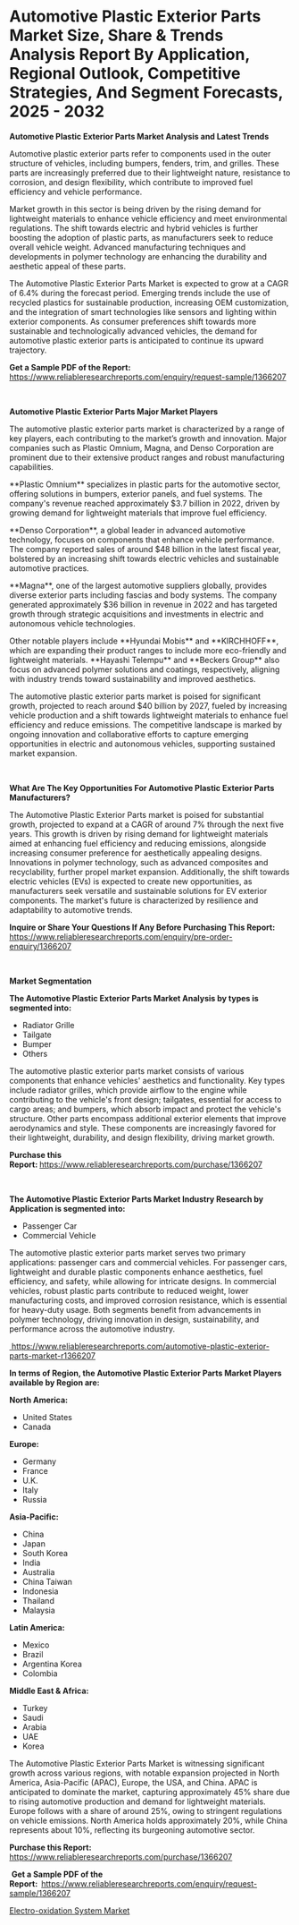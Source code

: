 <p><h1>Automotive Plastic Exterior Parts Market Size, Share & Trends Analysis Report By Application, Regional Outlook, Competitive Strategies, And Segment Forecasts, 2025 - 2032</h1></p><p><strong>Automotive Plastic Exterior Parts Market Analysis and Latest Trends</strong></p>
<p><p>Automotive plastic exterior parts refer to components used in the outer structure of vehicles, including bumpers, fenders, trim, and grilles. These parts are increasingly preferred due to their lightweight nature, resistance to corrosion, and design flexibility, which contribute to improved fuel efficiency and vehicle performance. </p><p>Market growth in this sector is being driven by the rising demand for lightweight materials to enhance vehicle efficiency and meet environmental regulations. The shift towards electric and hybrid vehicles is further boosting the adoption of plastic parts, as manufacturers seek to reduce overall vehicle weight. Advanced manufacturing techniques and developments in polymer technology are enhancing the durability and aesthetic appeal of these parts.</p><p>The Automotive Plastic Exterior Parts Market is expected to grow at a CAGR of 6.4% during the forecast period. Emerging trends include the use of recycled plastics for sustainable production, increasing OEM customization, and the integration of smart technologies like sensors and lighting within exterior components. As consumer preferences shift towards more sustainable and technologically advanced vehicles, the demand for automotive plastic exterior parts is anticipated to continue its upward trajectory.</p></p>
<p><strong>Get a Sample PDF of the Report:&nbsp;</strong> <a href="https://www.reliableresearchreports.com/enquiry/request-sample/1366207?utm_campaign=2243&utm_medium=2&utm_source=Github&utm_content=ia&utm_term=22032025&utm_id=automotive-plastic-exterior-parts">https://www.reliableresearchreports.com/enquiry/request-sample/1366207</a></p>
<p>&nbsp;</p>
<p><strong>Automotive Plastic Exterior Parts Major Market Players</strong></p>
<p><p>The automotive plastic exterior parts market is characterized by a range of key players, each contributing to the market’s growth and innovation. Major companies such as Plastic Omnium, Magna, and Denso Corporation are prominent due to their extensive product ranges and robust manufacturing capabilities.</p><p>**Plastic Omnium** specializes in plastic parts for the automotive sector, offering solutions in bumpers, exterior panels, and fuel systems. The company's revenue reached approximately $3.7 billion in 2022, driven by growing demand for lightweight materials that improve fuel efficiency.</p><p>**Denso Corporation**, a global leader in advanced automotive technology, focuses on components that enhance vehicle performance. The company reported sales of around $48 billion in the latest fiscal year, bolstered by an increasing shift towards electric vehicles and sustainable automotive practices.</p><p>**Magna**, one of the largest automotive suppliers globally, provides diverse exterior parts including fascias and body systems. The company generated approximately $36 billion in revenue in 2022 and has targeted growth through strategic acquisitions and investments in electric and autonomous vehicle technologies.</p><p>Other notable players include **Hyundai Mobis** and **KIRCHHOFF**, which are expanding their product ranges to include more eco-friendly and lightweight materials. **Hayashi Telempu** and **Beckers Group** also focus on advanced polymer solutions and coatings, respectively, aligning with industry trends toward sustainability and improved aesthetics.</p><p>The automotive plastic exterior parts market is poised for significant growth, projected to reach around $40 billion by 2027, fueled by increasing vehicle production and a shift towards lightweight materials to enhance fuel efficiency and reduce emissions. The competitive landscape is marked by ongoing innovation and collaborative efforts to capture emerging opportunities in electric and autonomous vehicles, supporting sustained market expansion.</p></p>
<p>&nbsp;</p>
<p><strong>What Are The Key Opportunities For Automotive Plastic Exterior Parts Manufacturers?</strong></p>
<p><p>The Automotive Plastic Exterior Parts market is poised for substantial growth, projected to expand at a CAGR of around 7% through the next five years. This growth is driven by rising demand for lightweight materials aimed at enhancing fuel efficiency and reducing emissions, alongside increasing consumer preference for aesthetically appealing designs. Innovations in polymer technology, such as advanced composites and recyclability, further propel market expansion. Additionally, the shift towards electric vehicles (EVs) is expected to create new opportunities, as manufacturers seek versatile and sustainable solutions for EV exterior components. The market's future is characterized by resilience and adaptability to automotive trends.</p></p>
<p><strong>Inquire or Share Your Questions If Any Before Purchasing This Report:</strong> <a href="https://www.reliableresearchreports.com/enquiry/pre-order-enquiry/1366207?utm_campaign=2243&utm_medium=2&utm_source=Github&utm_content=ia&utm_term=22032025&utm_id=automotive-plastic-exterior-parts">https://www.reliableresearchreports.com/enquiry/pre-order-enquiry/1366207</a></p>
<p>&nbsp;</p>
<p><strong>Market Segmentation</strong></p>
<p><strong>The Automotive Plastic Exterior Parts Market Analysis by types is segmented into:</strong></p>
<p><ul><li>Radiator Grille</li><li>Tailgate</li><li>Bumper</li><li>Others</li></ul></p>
<p><p>The automotive plastic exterior parts market consists of various components that enhance vehicles' aesthetics and functionality. Key types include radiator grilles, which provide airflow to the engine while contributing to the vehicle's front design; tailgates, essential for access to cargo areas; and bumpers, which absorb impact and protect the vehicle's structure. Other parts encompass additional exterior elements that improve aerodynamics and style. These components are increasingly favored for their lightweight, durability, and design flexibility, driving market growth.</p></p>
<p><strong>Purchase this Report:&nbsp;</strong><a href="https://www.reliableresearchreports.com/purchase/1366207?utm_campaign=2243&utm_medium=2&utm_source=Github&utm_content=ia&utm_term=22032025&utm_id=automotive-plastic-exterior-parts">https://www.reliableresearchreports.com/purchase/1366207</a></p>
<p>&nbsp;</p>
<p><strong>The Automotive Plastic Exterior Parts Market Industry Research by Application is segmented into:</strong></p>
<p><ul><li>Passenger Car</li><li>Commercial Vehicle</li></ul></p>
<p><p>The automotive plastic exterior parts market serves two primary applications: passenger cars and commercial vehicles. For passenger cars, lightweight and durable plastic components enhance aesthetics, fuel efficiency, and safety, while allowing for intricate designs. In commercial vehicles, robust plastic parts contribute to reduced weight, lower manufacturing costs, and improved corrosion resistance, which is essential for heavy-duty usage. Both segments benefit from advancements in polymer technology, driving innovation in design, sustainability, and performance across the automotive industry.</p></p>
<p><a href="https://www.reliableresearchreports.com/automotive-plastic-exterior-parts-market-r1366207?utm_campaign=2243&utm_medium=2&utm_source=Github&utm_content=ia&utm_term=22032025&utm_id=automotive-plastic-exterior-parts">&nbsp;https://www.reliableresearchreports.com/automotive-plastic-exterior-parts-market-r1366207</a></p>
<p><strong>In terms of Region, the Automotive Plastic Exterior Parts Market Players available by Region are:</strong></p>
<p>
    <p> <strong> North America: </strong>
        <ul>
            <li>United States</li>
            <li>Canada</li>
        </ul>
        </p> 
    <p> <strong> Europe: </strong>
        <ul>
            <li>Germany</li>
            <li>France</li>
            <li>U.K.</li>
            <li>Italy</li>
            <li>Russia</li>
        </ul>
        </p> 
    <p> <strong> Asia-Pacific: </strong>
        <ul>
            <li>China</li>
            <li>Japan</li>
            <li>South Korea</li>
            <li>India</li>
            <li>Australia</li>
            <li>China Taiwan</li>
            <li>Indonesia</li>
            <li>Thailand</li>
            <li>Malaysia</li>
        </ul>
        </p> 
    <p> <strong> Latin America: </strong>
        <ul>
            <li>Mexico</li>
            <li>Brazil</li>
            <li>Argentina Korea</li>
            <li>Colombia</li>
        </ul>
        </p> 
    <p> <strong> Middle East & Africa: </strong>
        <ul>
            <li>Turkey</li>
            <li>Saudi</li>
            <li>Arabia</li>
            <li>UAE</li>
            <li>Korea</li>
        </ul>
    </p>
    </p>
<p><p>The Automotive Plastic Exterior Parts Market is witnessing significant growth across various regions, with notable expansion projected in North America, Asia-Pacific (APAC), Europe, the USA, and China. APAC is anticipated to dominate the market, capturing approximately 45% share due to rising automotive production and demand for lightweight materials. Europe follows with a share of around 25%, owing to stringent regulations on vehicle emissions. North America holds approximately 20%, while China represents about 10%, reflecting its burgeoning automotive sector.</p></p>
<p><strong>Purchase this Report: </strong><a href="https://www.reliableresearchreports.com/purchase/1366207?utm_campaign=2243&utm_medium=2&utm_source=Github&utm_content=ia&utm_term=22032025&utm_id=automotive-plastic-exterior-parts">https://www.reliableresearchreports.com/purchase/1366207</a></p>
<p>&nbsp;<strong>Get a Sample PDF of the Report:&nbsp;&nbsp;</strong><a href="https://www.reliableresearchreports.com/enquiry/request-sample/1366207?utm_campaign=2243&utm_medium=2&utm_source=Github&utm_content=ia&utm_term=22032025&utm_id=automotive-plastic-exterior-parts">https://www.reliableresearchreports.com/enquiry/request-sample/1366207</a></p>
<p><strong></strong></p>
<p><p><a href="https://github.com/norbeludie83/Market-Research-Report-List-1/blob/main/electro-oxidation-system-market.md?utm_campaign=2243&utm_medium=2&utm_source=Github&utm_content=ia&utm_term=22032025&utm_id=automotive-plastic-exterior-parts">Electro-oxidation System Market</a></p></p>